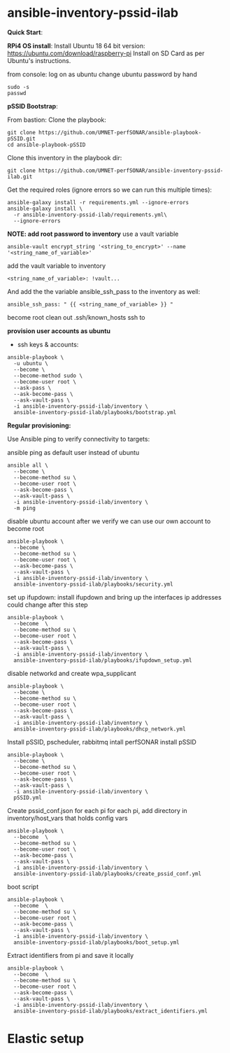 # ansible-inventory-pssid-ilab

**Quick Start**: 

**RPi4 OS install**:
Install Ubuntu 18 64 bit version:
https://ubuntu.com/download/raspberry-pi
Install on SD Card as per Ubuntu's instructions.

from console:
log on as ubuntu
change ubuntu password by hand

```
sudo -s
passwd
```


**pSSID Bootstrap**:

From bastion:
Clone the playbook:

```
git clone https://github.com/UMNET-perfSONAR/ansible-playbook-pSSID.git
cd ansible-playbook-pSSID
```

Clone this inventory in the playbook dir:
```
git clone https://github.com/UMNET-perfSONAR/ansible-inventory-pssid-ilab.git
```

Get the required roles (ignore errors so we can run this multiple times):

```
ansible-galaxy install -r requirements.yml --ignore-errors
ansible-galaxy install \
  -r ansible-inventory-pssid-ilab/requirements.yml\
  --ignore-errors
```


**NOTE: add root password to inventory**
use a vault variable
```
ansible-vault encrypt_string '<string_to_encrypt>' --name '<string_name_of_variable>'
```
add the vault variable to inventory
```
<string_name_of_variable>: !vault...
```
And add the the variable ansible_ssh_pass to the inventory as well:

```
ansible_ssh_pass: " {{ <string_name_of_variable> }} "
```

become root
clean out .ssh/known_hosts
ssh to <ip address>

**provision user accounts as ubuntu**
- ssh keys & accounts:
```
ansible-playbook \
  -u ubuntu \
  --become \
  --become-method sudo \
  --become-user root \
  --ask-pass \
  --ask-become-pass \
  --ask-vault-pass \
  -i ansible-inventory-pssid-ilab/inventory \
  ansible-inventory-pssid-ilab/playbooks/bootstrap.yml
```

**Regular provisioning:**

Use Ansible ping to verify connectivity to targets:

ansible ping as default user instead of ubuntu
```
ansible all \
  --become \
  --become-method su \
  --become-user root \
  --ask-become-pass \
  --ask-vault-pass \
  -i ansible-inventory-pssid-ilab/inventory \
  -m ping
```

disable ubuntu account after we verify we can use our own account to become root
```
ansible-playbook \
  --become \
  --become-method su \
  --become-user root \
  --ask-become-pass \
  --ask-vault-pass \
  -i ansible-inventory-pssid-ilab/inventory \
  ansible-inventory-pssid-ilab/playbooks/security.yml
```

set up ifupdown: install ifupdown and bring up the interfaces
ip addresses could change after this step
```
ansible-playbook \
  --become  \
  --become-method su \
  --become-user root \
  --ask-become-pass \
  --ask-vault-pass \
  -i ansible-inventory-pssid-ilab/inventory \
  ansible-inventory-pssid-ilab/playbooks/ifupdown_setup.yml
```

disable networkd and create wpa_supplicant
```
ansible-playbook \
  --become \
  --become-method su \
  --become-user root \
  --ask-become-pass \
  --ask-vault-pass \
  -i ansible-inventory-pssid-ilab/inventory \
  ansible-inventory-pssid-ilab/playbooks/dhcp_network.yml
```

Install pSSID, pscheduler, rabbitmq
intall perfSONAR 
install pSSID
```
ansible-playbook \
  --become \
  --become-method su \
  --become-user root \
  --ask-become-pass \
  --ask-vault-pass \
  -i ansible-inventory-pssid-ilab/inventory \
  pSSID.yml
```

Create pssid_conf.json for each pi
for each pi, add directory in inventory/host_vars that holds config vars
```
ansible-playbook \
  --become  \
  --become-method su \
  --become-user root \
  --ask-become-pass \
  --ask-vault-pass \
  -i ansible-inventory-pssid-ilab/inventory \
  ansible-inventory-pssid-ilab/playbooks/create_pssid_conf.yml
```

boot script
```
ansible-playbook \
  --become  \
  --become-method su \
  --become-user root \
  --ask-become-pass \
  --ask-vault-pass \
  -i ansible-inventory-pssid-ilab/inventory \
  ansible-inventory-pssid-ilab/playbooks/boot_setup.yml
```

Extract identifiers from pi and save it locally
```
ansible-playbook \
  --become  \
  --become-method su \
  --become-user root \
  --ask-become-pass \
  --ask-vault-pass \
  -i ansible-inventory-pssid-ilab/inventory \
  ansible-inventory-pssid-ilab/playbooks/extract_identifiers.yml
```


# Elastic setup


